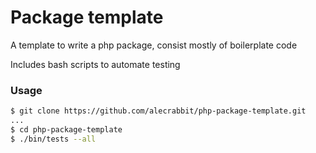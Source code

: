 # Package template

A template to write a php package, consist mostly of boilerplate code

Includes bash scripts to automate testing
### Usage
```bash
$ git clone https://github.com/alecrabbit/php-package-template.git
...
$ cd php-package-template
$ ./bin/tests --all

```
